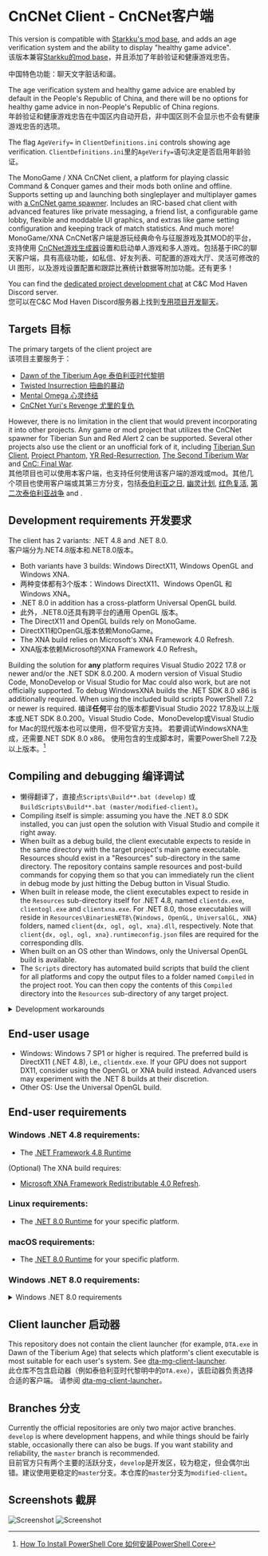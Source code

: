 # CnCNet Client - CnCNet客户端

This version is compatible with [Starkku's mod base](https://github.com/Starkku/cncnet-client-mod-base), and adds an age verification system and the ability to display "healthy game advice".  
该版本兼容[Starkku的mod base](https://github.com/Starkku/cncnet-client-mod-base)，并且添加了年龄验证和健康游戏忠告。

中国特色功能：聊天文字脏话和谐。

The age verification system and healthy game advice are enabled by default in the People's Republic of China, and there will be no options for healthy game advice in non-People's Republic of China regions.  
年龄验证和健康游戏忠告在中国区内自动开启，非中国区则不会显示也不会有健康游戏忠告的选项。

The flag `AgeVerify=` in `ClientDefinitions.ini` controls showing age verification.
`ClientDefinitions.ini`里的`AgeVerify=`语句决定是否启用年龄验证。

The MonoGame / XNA CnCNet client, a platform for playing classic Command & Conquer games and their mods both online and offline. Supports setting up and launching both singleplayer and multiplayer games with [a CnCNet game spawner](https://github.com/CnCNet/ts-patches). Includes an IRC-based chat client with advanced features like private messaging, a friend list, a configurable game lobby, flexible and moddable UI graphics, and extras like game setting configuration and keeping track of match statistics. And much more!  
MonoGame/XNA CnCNet客户端是游玩经典命令与征服游戏及其MOD的平台，支持使用 [CnCNet游戏生成器](https://github.com/CnCNet/ts-patches)设置和启动单人游戏和多人游戏。包括基于IRC的聊天客户端，具有高级功能，如私信、好友列表、可配置的游戏大厅、灵活可修改的 UI 图形，以及游戏设置配置和跟踪比赛统计数据等附加功能。还有更多！

You can find the [dedicated project development chat](https://discord.gg/M5gGdBYG5m) at C&C Mod Haven Discord server.  
您可以在C&C Mod Haven Discord服务器上找到[专用项目开发聊天](https://discord.gg/M5gGdBYG5m)。

## Targets 目标

The primary targets of the client project are  
该项目主要服务于：
* [Dawn of the Tiberium Age 泰伯利亚时代黎明](https://www.moddb.com/mods/the-dawn-of-the-tiberium-age)
* [Twisted Insurrection 扭曲的暴动](https://www.moddb.com/mods/twisted-insurrection)
* [Mental Omega 心灵终结](https://www.moddb.com/mods/mental-omega)
* [CnCNet Yuri's Revenge 尤里的复仇](https://cncnet.org/yuris-revenge)

However, there is no limitation in the client that would prevent incorporating it into other projects. Any game or mod project that utilizes the CnCNet spawner for Tiberian Sun and Red Alert 2 can be supported. Several other projects also use the client or an unofficial fork of it, including [Tiberian Sun Client](https://www.moddb.com/mods/tiberian-sun-client), [Project Phantom](https://www.moddb.com/mods/project-phantom), [YR Red-Resurrection](https://www.moddb.com/mods/yr-red-resurrection), [The Second Tiberium War](https://www.moddb.com/mods/the-second-tiberium-war) and [CnC: Final War](https://www.moddb.com/mods/cncfinalwar).  
其他项目也可以使用本客户端，也支持任何使用该客户端的游戏或mod。其他几个项目也使用客户端或其第三方分支，包括[泰伯利亚之日](https://www.moddb.com/mods/tiberian-sun-client), [幽灵计划](https://www.moddb.com/mods/project-phantom), [红色复活](https://www.moddb.com/mods/yr-red-resurrection), [第二次泰伯利亚战争](https://www.moddb.com/mods/the-second-tiberium-war) and [](https://www.moddb.com/mods/cncfinalwar).  

## Development requirements 开发要求

The client has 2 variants: .NET 4.8 and .NET 8.0.  
客户端分为.NET4.8版本和.NET8.0版本。
* Both variants have 3 builds: Windows DirectX11, Windows OpenGL and Windows XNA.
* 两种变体都有3个版本：Windows DirectX11、Windows OpenGL 和 Windows XNA。
* .NET 8.0 in addition has a cross-platform Universal OpenGL build.
* 此外，.NET8.0还具有跨平台的通用 OpenGL 版本。
* The DirectX11 and OpenGL builds rely on MonoGame.
* DirectX11和OpenGL版本依赖MonoGame。
* The XNA build relies on Microsoft's XNA Framework 4.0 Refresh.
* XNA版本依赖Microsoft的XNA Framework 4.0 Refresh。

Building the solution for **any** platform requires Visual Studio 2022 17.8 or newer and/or the .NET SDK 8.0.200. A modern version of Visual Studio Code, MonoDevelop or Visual Studio for Mac could also work, but are not officially supported.
To debug WindowsXNA builds the .NET SDK 8.0 x86 is additionally required.
When using the included build scripts PowerShell 7.2 or newer is required.
编译**任何**平台的版本都要Visual Studio 2022 17.8及以上版本或.NET SDK 8.0.200。Visual Studio Code、MonoDevelop或Visual Studio for Mac的现代版本也可以使用，但不受官方支持。
若要调试WindowsXNA生成，还需要.NET SDK 8.0 x86。
使用包含的生成脚本时，需要PowerShell 7.2及以上版本。[^install-powershell]

## Compiling and debugging 编译调试

* 懒得翻译了，直接点`Scripts\Build**.bat (develop)` 或 `BuildScripts\Build**.bat (master/modified-client)`。
* Compiling itself is simple: assuming you have the .NET 8.0 SDK installed, you can just open the solution with Visual Studio and compile it right away.
* When built as a debug build, the client executable expects to reside in the same directory with the target project's main game executable. Resources should exist in a "Resources" sub-directory in the same directory. The repository contains sample resources and post-build commands for copying them so that you can immediately run the client in debug mode by just hitting the Debug button in Visual Studio.
* When built in release mode, the client executables expect to reside in the `Resources` sub-directory itself for .NET 4.8, named `clientdx.exe`, `clientogl.exe` and `clientxna.exe`. For .NET 8.0, those executables will reside in `Resources\BinariesNET8\{Windows, OpenGL, UniversalGL, XNA}` folders, named `client{dx, ogl, ogl, xna}.dll`, respectively. Note that `client{dx, ogl, ogl, xna}.runtimeconfig.json` files are required for the corresponding dlls.
* When built on an OS other than Windows, only the Universal OpenGL build is available.
* The `Scripts` directory has automated build scripts that build the client for all platforms and copy the output files to a folder named `Compiled` in the project root. You can then copy the contents of this `Compiled` directory into the `Resources` sub-directory of any target project.

<details>
  <summary>Development workarounds</summary>

* If you switch among different solution configurations in Visual Studio (e.g. switch to `TSUniversalGLRelease` from `AresWindowsDXDebug`), especially switching between .NET 4.8 and .NET 8.0 variants, it is recommended to restart Visual Studio after switching configurations to prevent unexpected error messages. If restarting Visual Studio do not work as intended, try deleting all `obj` folders in each project. Due to the same reason, it is advised to close Visual Studio when building the client using the scripts in `Scripts` folder.
* Some dependencies are stored in `References` folder instead of the official NuGet source. This folder is also useful if you are working on modifying a dependency and debugging in your local machine without publishing the modification to NuGet. However, if you have replaced the `.(s)nupkg` files of a package, without altering the package version, be sure to remove the corresponding package from `%USERPROFILE%\.nuget\packages` folder to purge the old version. 
</details>

## End-user usage

* Windows: Windows 7 SP1 or higher is required. The preferred build is DirectX11 (.NET 4.8), i.e., `clientdx.exe`. If your GPU does not support DX11, consider using the OpenGL or XNA build instead. Advanced users may experiment with the .NET 8 builds at their discretion.
* Other OS: Use the Universal OpenGL build.

## End-user requirements

### Windows .NET 4.8 requirements:

* The [.NET Framework 4.8 Runtime](https://dotnet.microsoft.com/en-us/download/dotnet-framework/thank-you/net48-web-installer)

(Optional) The XNA build requires:
* [Microsoft XNA Framework Redistributable 4.0 Refresh](https://www.microsoft.com/en-us/download/details.aspx?id=27598).

### Linux requirements:

* The [.NET 8.0 Runtime](https://dotnet.microsoft.com/en-us/download/dotnet/8.0/runtime?initial-os=linux) for your specific platform.

### macOS requirements:

* The [.NET 8.0 Runtime](https://dotnet.microsoft.com/en-us/download/dotnet/8.0/runtime?initial-os=macos) for your specific platform.

### Windows .NET 8.0 requirements:

<details>
  <summary>Windows .NET 8.0 requirements</summary>

* The [.NET 8.0 Desktop Runtime](https://dotnet.microsoft.com/en-us/download/dotnet/8.0/runtime?initial-os=windows) for your specific platform.

(Optional) The XNA build requires:
* [Microsoft XNA Framework Redistributable 4.0 Refresh](https://www.microsoft.com/en-us/download/details.aspx?id=27598).
* [.NET 8.0 Desktop Runtime x86](https://dotnet.microsoft.com/en-us/download/dotnet/thank-you/runtime-desktop-8.0.0-windows-x86-installer).

Windows 7 SP1 and Windows 8.x additionally require:
* Microsoft Visual C++ 2015-2019 Redistributable [64-bit](https://aka.ms/vs/16/release/vc_redist.x64.exe) / [32-bit](https://aka.ms/vs/16/release/vc_redist.x86.exe).

Windows 7 SP1 additionally requires:
* KB3063858 [64-bit](https://www.microsoft.com/download/details.aspx?id=47442) / [32-bit](https://www.microsoft.com/download/details.aspx?id=47409).
</details>

## Client launcher 启动器

This repository does not contain the client launcher (for example, `DTA.exe` in Dawn of the Tiberium Age) that selects which platform's client executable is most suitable for each user's system.
See [dta-mg-client-launcher](https://github.com/CnCNet/dta-mg-client-launcher).  
此仓库不包含启动器（例如泰伯利亚时代黎明中的`DTA.exe`），该启动器负责选择合适的客户端。
请参阅 [dta-mg-client-launcher](https://github.com/CnCNet/dta-mg-client-launcher)。

## Branches 分支

Currently the official repositories are only two major active branches. `develop` is where development happens, and while things should be fairly stable, occasionally there can also be bugs. If you want stability and reliability, the `master` branch is recommended.  
目前官方只有两个主要的活跃分支，`develop`是开发区，较为稳定，但会偶尔出错。建议使用更稳定的`master`分支。本仓库的`master`分支为`modified-client`。

## Screenshots 截屏

![Screenshot](cncnetchatlobby.png?raw=true "CnCNet IRC Chat Lobby 聊天大厅")
![Screenshot](cncnetgamelobby.png?raw=true "CnCNet Game Lobby 游戏大厅")


[^install-powershell]: [How To Install PowerShell Core 如何安装PowerShell Core](https://learn.microsoft.com/powershell/scripting/install/installing-powershell-on-windows)
